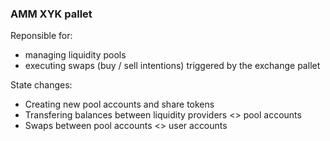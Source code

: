 ### AMM XYK pallet

Reponsible for:

* managing liquidity pools
* executing swaps (buy / sell intentions) triggered by the exchange pallet

State changes:

* Creating new pool accounts and share tokens
* Transfering balances between liquidity providers <> pool accounts
* Swaps between pool accounts <> user accounts

